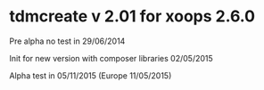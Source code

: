 tdmcreate v 2.01 for xoops 2.6.0
====================================

Pre alpha no test in 29/06/2014

Init for new version with composer libraries 02/05/2015

Alpha test in 05/11/2015 (Europe 11/05/2015)
